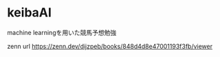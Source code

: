 # keibaAI

machine learningを用いた競馬予想勉強

zenn url
https://zenn.dev/dijzpeb/books/848d4d8e47001193f3fb/viewer
